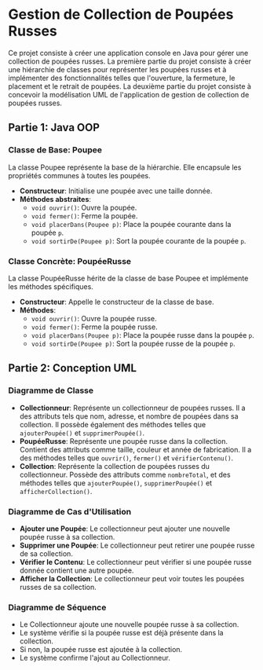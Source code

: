 # Gestion de Collection de Poupées Russes

Ce projet consiste à créer une application console en Java pour gérer une collection de poupées russes. La première partie du projet consiste à créer une hiérarchie de classes pour représenter les poupées russes et à implémenter des fonctionnalités telles que l'ouverture, la fermeture, le placement et le retrait de poupées. La deuxième partie du projet consiste à concevoir la modélisation UML de l'application de gestion de collection de poupées russes.

## Partie 1: Java OOP

### Classe de Base: Poupee

La classe Poupee représente la base de la hiérarchie. Elle encapsule les propriétés communes à toutes les poupées.

- **Constructeur**: Initialise une poupée avec une taille donnée.
- **Méthodes abstraites**:
  - `void ouvrir()`: Ouvre la poupée.
  - `void fermer()`: Ferme la poupée.
  - `void placerDans(Poupee p)`: Place la poupée courante dans la poupée `p`.
  - `void sortirDe(Poupee p)`: Sort la poupée courante de la poupée `p`.

### Classe Concrète: PoupéeRusse

La classe PoupéeRusse hérite de la classe de base Poupee et implémente les méthodes spécifiques.

- **Constructeur**: Appelle le constructeur de la classe de base.
- **Méthodes**:
  - `void ouvrir()`: Ouvre la poupée russe.
  - `void fermer()`: Ferme la poupée russe.
  - `void placerDans(Poupee p)`: Place la poupée russe dans la poupée `p`.
  - `void sortirDe(Poupee p)`: Sort la poupée russe de la poupée `p`.

## Partie 2: Conception UML

### Diagramme de Classe

- **Collectionneur**: Représente un collectionneur de poupées russes. Il a des attributs tels que nom, adresse, et nombre de poupées dans sa collection. Il possède également des méthodes telles que `ajouterPoupée()` et `supprimerPoupée()`.
- **PoupéeRusse**: Représente une poupée russe dans la collection. Contient des attributs comme taille, couleur et année de fabrication. Il a des méthodes telles que `ouvrir()`, `fermer()` et `vérifierContenu()`.
- **Collection**: Représente la collection de poupées russes du collectionneur. Possède des attributs comme `nombreTotal`, et des méthodes telles que `ajouterPoupée()`, `supprimerPoupée()` et `afficherCollection()`.

### Diagramme de Cas d'Utilisation

- **Ajouter une Poupée**: Le collectionneur peut ajouter une nouvelle poupée russe à sa collection.
- **Supprimer une Poupée**: Le collectionneur peut retirer une poupée russe de sa collection.
- **Vérifier le Contenu**: Le collectionneur peut vérifier si une poupée russe donnée contient une autre poupée.
- **Afficher la Collection**: Le collectionneur peut voir toutes les poupées russes de sa collection.

### Diagramme de Séquence

- Le Collectionneur ajoute une nouvelle poupée russe à sa collection.
- Le système vérifie si la poupée russe est déjà présente dans la collection.
- Si non, la poupée russe est ajoutée à la collection.
- Le système confirme l'ajout au Collectionneur.
